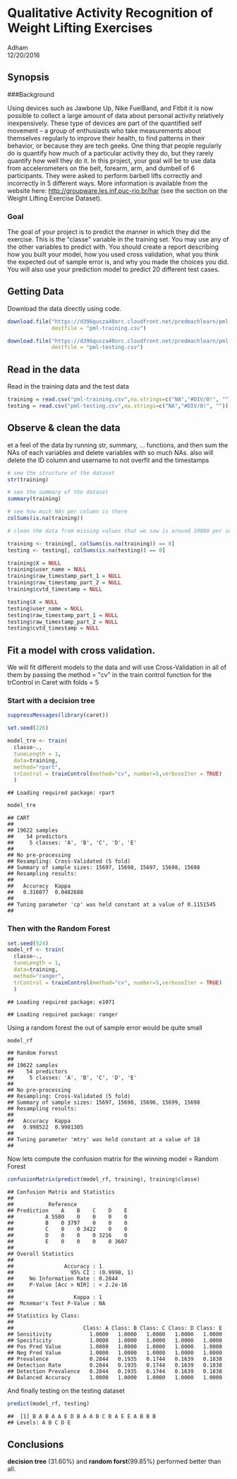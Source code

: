 # Qualitative Activity Recognition of Weight Lifting Exercises
Adham  
12/20/2016  

## Synopsis

###Background

Using devices such as Jawbone Up, Nike FuelBand, and Fitbit it is now possible to collect a large amount of data about personal activity relatively inexpensively. These type of devices are part of the quantified self movement – a group of enthusiasts who take measurements about themselves regularly to improve their health, to find patterns in their behavior, or because they are tech geeks. One thing that people regularly do is quantify how much of a particular activity they do, but they rarely quantify how well they do it. In this project, your goal will be to use data from accelerometers on the belt, forearm, arm, and dumbell of 6 participants. They were asked to perform barbell lifts correctly and incorrectly in 5 different ways. More information is available from the website here: http://groupware.les.inf.puc-rio.br/har (see the section on the Weight Lifting Exercise Dataset).

### Goal
The goal of your project is to predict the manner in which they did the exercise. This is the "classe" variable in the training set. You may use any of the other variables to predict with. You should create a report describing how you built your model, how you used cross validation, what you think the expected out of sample error is, and why you made the choices you did. You will also use your prediction model to predict 20 different test cases.



## Getting Data
Download the data directly using code.


```r
download.file("https://d396qusza40orc.cloudfront.net/predmachlearn/pml-training.csv",
              destfile = "pml-training.csv")

download.file("https://d396qusza40orc.cloudfront.net/predmachlearn/pml-testing.csv",
              destfile = "pml-testing.csv")
```
## Read in the data
Read in the training data and the test data


```r
training = read.csv("pml-training.csv",na.strings=c("NA","#DIV/0!", ""))
testing = read.csv("pml-testing.csv",na.strings=c("NA","#DIV/0!", ""))
```

## Observe & clean the data
et a feel of the data by running str, summary, ... functions, and then sum the NAs of each variables and delete variables with so much NAs. also will delete the ID column and username to not overfit and the timestamps


```r
# see the structure of the dataset
str(training)

# see the summary of the dataset
summary(training)

# see how much NAs per column is there
colSums(is.na(training))
```


```r
# clean the data from missing values that we saw is around 19000 per some columns so we can ingore them safely

training <- training[, colSums(is.na(training)) == 0]
testing <- testing[, colSums(is.na(testing)) == 0]

training$X = NULL
training$user_name = NULL
training$raw_timestamp_part_1 = NULL
training$raw_timestamp_part_2 = NULL
training$cvtd_timestamp = NULL

testing$X = NULL
testing$user_name = NULL
testing$raw_timestamp_part_1 = NULL
testing$raw_timestamp_part_2 = NULL
testing$cvtd_timestamp = NULL
```


## Fit a model with cross validation.

We will fit different models to the data and will use Cross-Validation in all of them by passing the method = "cv" in the train control function for the trControl in Caret with folds = 5

### Start with a decision tree

```r
suppressMessages(library(caret))

set.seed(226)

model_tre <- train(
  classe~.,
  tuneLength = 1,
  data=training,
  method="rpart",
  trControl = trainControl(method="cv", number=5,verboseIter = TRUE)
  )
```

```
## Loading required package: rpart
```


```r
model_tre
```

```
## CART 
## 
## 19622 samples
##    54 predictors
##     5 classes: 'A', 'B', 'C', 'D', 'E' 
## 
## No pre-processing
## Resampling: Cross-Validated (5 fold) 
## Summary of sample sizes: 15697, 15698, 15697, 15698, 15698 
## Resampling results:
## 
##   Accuracy  Kappa    
##   0.316077  0.0482688
## 
## Tuning parameter 'cp' was held constant at a value of 0.1151545
## 
```


### Then with the Random Forest


```r
set.seed(524)
model_rf <- train(
  classe~.,
  tuneLength = 1,
  data=training,
  method="ranger",
  trControl = trainControl(method="cv", number=5,verboseIter = TRUE)
  )
```

```
## Loading required package: e1071
```

```
## Loading required package: ranger
```
Using a random forest the out of sample error would be quite small

```r
model_rf
```

```
## Random Forest 
## 
## 19622 samples
##    54 predictors
##     5 classes: 'A', 'B', 'C', 'D', 'E' 
## 
## No pre-processing
## Resampling: Cross-Validated (5 fold) 
## Summary of sample sizes: 15697, 15698, 15696, 15699, 15698 
## Resampling results:
## 
##   Accuracy  Kappa    
##   0.998522  0.9981305
## 
## Tuning parameter 'mtry' was held constant at a value of 18
## 
```



Now lets compute the confusion matrix for the winning model = Random Forest


```r
confusionMatrix(predict(model_rf, training), training$classe)
```

```
## Confusion Matrix and Statistics
## 
##           Reference
## Prediction    A    B    C    D    E
##          A 5580    0    0    0    0
##          B    0 3797    0    0    0
##          C    0    0 3422    0    0
##          D    0    0    0 3216    0
##          E    0    0    0    0 3607
## 
## Overall Statistics
##                                      
##                Accuracy : 1          
##                  95% CI : (0.9998, 1)
##     No Information Rate : 0.2844     
##     P-Value [Acc > NIR] : < 2.2e-16  
##                                      
##                   Kappa : 1          
##  Mcnemar's Test P-Value : NA         
## 
## Statistics by Class:
## 
##                      Class: A Class: B Class: C Class: D Class: E
## Sensitivity            1.0000   1.0000   1.0000   1.0000   1.0000
## Specificity            1.0000   1.0000   1.0000   1.0000   1.0000
## Pos Pred Value         1.0000   1.0000   1.0000   1.0000   1.0000
## Neg Pred Value         1.0000   1.0000   1.0000   1.0000   1.0000
## Prevalence             0.2844   0.1935   0.1744   0.1639   0.1838
## Detection Rate         0.2844   0.1935   0.1744   0.1639   0.1838
## Detection Prevalence   0.2844   0.1935   0.1744   0.1639   0.1838
## Balanced Accuracy      1.0000   1.0000   1.0000   1.0000   1.0000
```


And finally testing on the testing dataset

```r
predict(model_rf, testing)
```

```
##  [1] B A B A A E D B A A B C B A E E A B B B
## Levels: A B C D E
```

## Conclusions
**decision tree** (31.60%) and **random forst**(99.85%) performed better than all.

